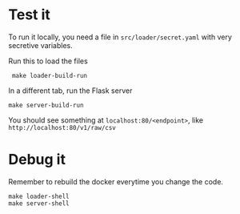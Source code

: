 # Test it

To run it locally, you need a file in `src/loader/secret.yaml` with
very secretive variables.


Run this to load the files
```
 make loader-build-run
```

In a different tab, run the Flask server

```
make server-build-run
```

You should see something at `localhost:80/<endpoint>`, like
`http://localhost:80/v1/raw/csv`

 # Debug it

Remember to rebuild the docker everytime you change the code.

 ```
 make loader-shell
 make server-shell
 ```
